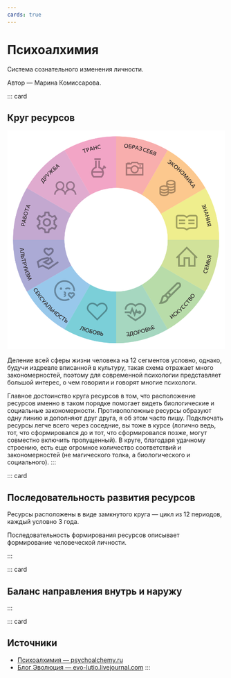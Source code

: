 ```yaml
---
cards: true
---
```



# Психоалхимия

Cистема сознательного изменения личности. 

Автор — Марина Комиссарова.



::: card
## Круг ресурсов

![](./resources-circle.svg)

Деление всей сферы жизни человека на 12 сегментов условно, однако, будучи издревле вписанной в культуру, такая схема отражает много закономерностей, поэтому для современной психологии представляет большой интерес, о чем говорили и говорят многие психологи.

Главное достоинство круга ресурсов в том, что расположение ресурсов именно в таком порядке помогает видеть биологические и социальные закономерности. Противоположные ресурсы образуют одну линию и дополняют друг друга, я об этом часто пишу. Подключать ресурсы легче всего через соседние, вы тоже в курсе (логично ведь, тот, что сформировался до и тот, что сформировался позже, могут совместно включить пропущенный). В круге, благодаря удачному строению, есть еще огромное количество соответствий и закономерностей (не магического толка, а биологического и социального).
:::

::: card
## Последовательность развития ресурсов

Ресурсы расположены в виде замкнутого круга — цикл из 12 периодов, каждый условно 3 года.

Последовательность формирования ресурсов описывает формирование человеческой личности.

<alchemy-evolve />
:::

::: card
## Баланс направления внутрь и наружу

<alchemy-in-out />
:::

::: card
## Источники

- [Психоалхимия — psychoalchemy.ru](http://psychoalchemy.ru)
- [Блог Эволюция — evo-lutio.livejournal.com](https://evo-lutio.livejournal.com/)
:::


